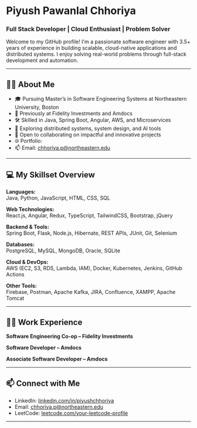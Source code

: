 
# Piyush Pawanlal Chhoriya
### Full Stack Developer | Cloud Enthusiast | Problem Solver

Welcome to my GitHub profile! I'm a passionate software engineer with 3.5+ years of experience in building scalable, cloud-native applications and distributed systems. I enjoy solving real-world problems through full-stack development and automation.

---

## 👨‍💻 About Me

- 🎓 Pursuing Master’s in Software Engineering Systems at Northeastern University, Boston  
- 💼 Previously at Fidelity Investments and Amdocs  
- 🛠️ Skilled in Java, Spring Boot, Angular, AWS, and Microservices  
- 🚀 Exploring distributed systems, system design, and AI tools  
- 🤝 Open to collaborating on impactful and innovative projects  
- 🌐 Portfolio:   
- 📫 Email: chhoriya.p@northeastern.edu

---

## 💻 My Skillset Overview

**Languages:**  
Java, Python, JavaScript, HTML, CSS, SQL  

**Web Technologies:**  
React.js, Angular, Redux, TypeScript, TailwindCSS, Bootstrap, jQuery  

**Backend & Tools:**  
Spring Boot, Flask, Node.js, Hibernate, REST APIs, JUnit, Git, Selenium  

**Databases:**  
PostgreSQL, MySQL, MongoDB, Oracle, SQLite  

**Cloud & DevOps:**  
AWS (EC2, S3, RDS, Lambda, IAM), Docker, Kubernetes, Jenkins, GitHub Actions  

**Other Tools:**  
Firebase, Postman, Apache Kafka, JIRA, Confluence, XAMPP, Apache Tomcat

---

## 🧑‍💼 Work Experience

**Software Engineering Co-op – Fidelity Investments**  

**Software Developer – Amdocs**  

**Associate Software Developer – Amdocs**  

---

## 📫 Connect with Me

- LinkedIn: [linkedin.com/in/piyushchhoriya](https://www.linkedin.com/in/piyush-chhoriya/)  
- Email: chhoriya.p@northeastern.edu  
- LeetCode: [leetcode.com/your-leetcode-profile](https://leetcode.com/u/piyushchhoriya98/) 

---

